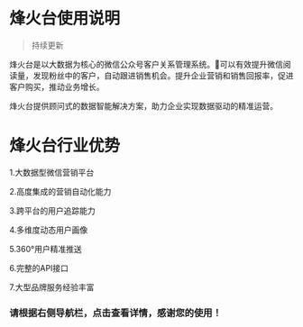 # 烽火台使用说明

> 持续更新

烽火台是以大数据为核心的微信公众号客户关系管理系统。可以有效提升微信阅读量，发现粉丝中的客户，自动跟进销售机会。提升企业营销和销售回报率，促进客户购买，推动业务增长。

烽火台提供顾问式的数据智能解决方案，助力企业实现数据驱动的精准运营。

# 烽火台行业优势

1.大数据型微信营销平台

2.高度集成的营销自动化能力

3.跨平台的用户追踪能力

4.多维度动态用户画像

5.360°用户精准推送

6.完整的API接口

7.大型品牌服务经验丰富

### 请根据右侧导航栏，点击查看详情，感谢您的使用！



